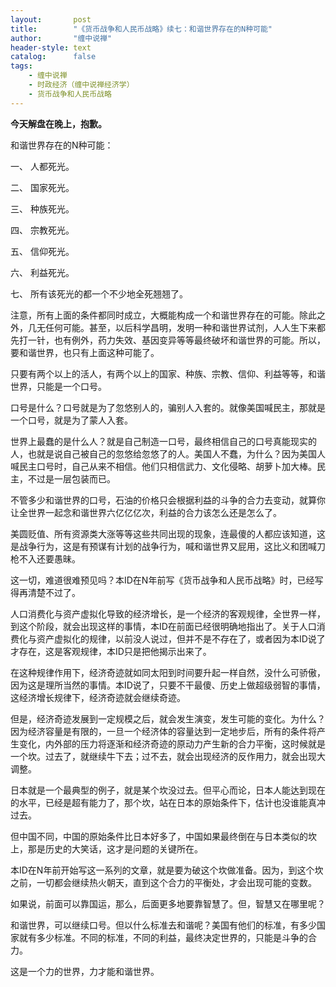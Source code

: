 ```yaml
---
layout:       post
title:        "《货币战争和人民币战略》续七：和谐世界存在的N种可能"
author:       "缠中说禅"
header-style: text
catalog:      false
tags:
    - 缠中说禅
    - 时政经济（缠中说禅经济学）
    - 货币战争和人民币战略
---
```


**今天解盘在晚上，抱歉。**



和谐世界存在的N种可能：



一、 人都死光。

二、 国家死光。

三、 种族死光。

四、 宗教死光。

五、 信仰死光。

六、 利益死光。

七、 所有该死光的都一个不少地全死翘翘了。



注意，所有上面的条件都同时成立，大概能构成一个和谐世界存在的可能。除此之外，几无任何可能。甚至，以后科学昌明，发明一种和谐世界试剂，人人生下来都先打一针，也有例外，药力失效、基因变异等等最终破坏和谐世界的可能。所以，要和谐世界，也只有上面这种可能了。



只要有两个以上的活人，有两个以上的国家、种族、宗教、信仰、利益等等，和谐世界，只能是一个口号。



口号是什么？口号就是为了忽悠别人的，骗别人入套的。就像美国喊民主，那就是一个口号，就是为了蒙人入套。



世界上最蠢的是什么人？就是自己制造一口号，最终相信自己的口号真能现实的人，也就是说自己被自己的忽悠给忽悠了的人。美国人不蠢，为什么？因为美国人喊民主口号时，自己从来不相信。他们只相信武力、文化侵略、胡萝卜加大棒。民主，不过是一层包装而已。



不管多少和谐世界的口号，石油的价格只会根据利益的斗争的合力去变动，就算你让全世界一起念和谐世界六亿亿亿次，利益的合力该怎么还是怎么了。



美圆贬值、所有资源类大涨等等这些共同出现的现象，连最傻的人都应该知道，这是战争行为，这是有预谋有计划的战争行为，喊和谐世界又屁用，这比义和团喊刀枪不入还要愚昧。



这一切，难道很难预见吗？本ID在N年前写《货币战争和人民币战略》时，已经写得再清楚不过了。



人口消费化与资产虚拟化导致的经济增长，是一个经济的客观规律，全世界一样，到这个阶段，就会出现这样的事情，本ID在前面已经很明确地指出了。关于人口消费化与资产虚拟化的规律，以前没人说过，但并不是不存在了，或者因为本ID说了才存在，这是客观规律，本ID只是把他揭示出来了。



在这种规律作用下，经济奇迹就如同太阳到时间要升起一样自然，没什么可骄傲，因为这是理所当然的事情。本ID说了，只要不干最傻、历史上做超级弱智的事情，这经济增长规律下，经济奇迹就会继续奇迹。



但是，经济奇迹发展到一定规模之后，就会发生演变，发生可能的变化。为什么？因为经济容量是有限的，一旦一个经济体的容量达到一定地步后，所有的条件将产生变化，内外部的压力将逐渐和经济奇迹的原动力产生新的合力平衡，这时候就是一个坎。过去了，就继续牛下去；过不去，就会出现经济的反作用力，就会出现大调整。



日本就是一个最典型的例子，就是某个坎没过去。但平心而论，日本人能达到现在的水平，已经是超有能力了，那个坎，站在日本的原始条件下，估计也没谁能真冲过去。



但中国不同，中国的原始条件比日本好多了，中国如果最终倒在与日本类似的坎上，那是历史的大笑话，这才是问题的关键所在。



本ID在N年前开始写这一系列的文章，就是要为破这个坎做准备。因为，到这个坎之前，一切都会继续热火朝天，直到这个合力的平衡处，才会出现可能的变数。



如果说，前面可以靠国运，那么，后面更多地要靠智慧了。但，智慧又在哪里呢？



和谐世界，可以继续口号。但以什么标准去和谐呢？美国有他们的标准，有多少国家就有多少标准。不同的标准，不同的利益，最终决定世界的，只能是斗争的合力。



这是一个力的世界，力才能和谐世界。
